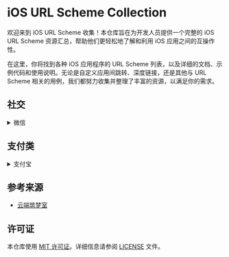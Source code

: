 # iOS URL Scheme Collection   

欢迎来到 iOS URL Scheme 收集！本仓库旨在为开发人员提供一个完整的 iOS URL Scheme 资源汇总，帮助他们更轻松地了解和利用 iOS 应用之间的互操作性。

在这里，你将找到各种 iOS 应用程序的 URL Scheme 列表，以及详细的文档、示例代码和使用说明。无论是自定义应用间跳转、深度链接，还是其他与 URL Scheme 相关的用例，我们都努力收集并整理了丰富的资源，以满足你的需求。

## 社交
<details> 
  <summary>微信</summary> 
  
  **[App Store下载](https://apps.apple.com/cn/app/%E5%BE%AE%E4%BF%A1/id414478124)** 

  
  **[打开微信](https://nf404301.github.io/URL-Scheme-redirect/redirect.html?scheme=wechat)**

      weixin:// 

  **[微信扫一扫](https://nf404301.github.io/URL-Scheme-redirect/redirect.html?scheme=weixin://scan)** 

      weixin://scanqrcode


</details>





## 支付类
<details>
  <summary>支付宝</summary> 
  
  ##### 支付宝

      alipays://

  ##### 支付宝收款功能

      alipays://platformapi/startapp?appId=20000123

  ##### 支付宝扫一扫功能

      alipays://platformapi/startapp?saId=10000007

  ##### 支付宝手机充值功能

      alipay://platformapi/startapp?saId=10000003

</details>


## 参考来源
* [云端筑梦室](https://www.ydzms.com/archives/58/ )

## 许可证

本仓库使用 [MIT 许可证](LICENSE)。详细信息请参阅 [LICENSE](LICENSE) 文件。

